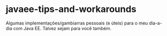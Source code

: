 # javaee-tips-and-workarounds
Algumas implementações/gambiarras pessoais (e úteis) para o meu dia-a-dia com Java EE. Talvez sejam para você também.
